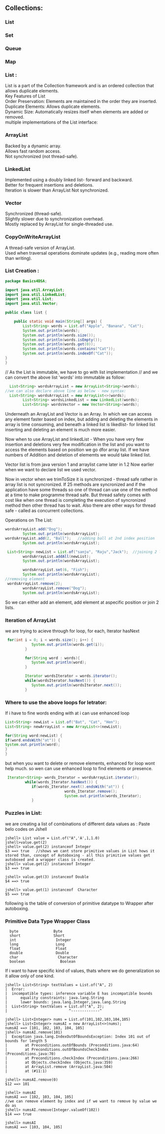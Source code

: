 
## Collections: 
### List
### Set
### Queue
### Map


### List : 
 List is a part of the Collection framework and is an ordered collection that allows duplicate elements.  
 Key Features of List  
Order Preservation: Elements are maintained in the order they are inserted.  
Duplicate Elements: Allows duplicate elements.  
Dynamic Size: Automatically resizes itself when elements are added or removed.  
multiple implementations of the List interface:  

### ArrayList  

Backed by a dynamic array.  
Allows fast random access.  
Not synchronized (not thread-safe).  

### LinkedList  

Implemented using a doubly linked list- forward and backward.  
Better for frequent insertions and deletions.  
Iteration is slower than ArrayList
Not synchronized.  

### Vector  

Synchronized (thread-safe).  
Slightly slower due to synchronization overhead.  
Mostly replaced by ArrayList for single-threaded use.  

### CopyOnWriteArrayList  

A thread-safe version of ArrayList.  
Used when traversal operations dominate updates (e.g., reading more often than writing).  


### List Creation  : 
```java
package Basics4DSA;

import java.util.ArrayList;
import java.util.LinkedList;
import java.util.List;
import java.util.Vector;

public class list {

    public static void main(String[] args) {
        List<String> words = List.of("Apple", "Banana", "Cat");
        System.out.println(words);
        System.out.println(words.size());
        System.out.println(words.isEmpty());
        System.out.println(words.get(0));
        System.out.println(words.contains("Cat"));
        System.out.println(words.indexOf("Cat"));
}
}
```
// As the List is immutable, we have to go with list implementation
// and we can convert the above list 'words' into immutable as follow:

```java
  List<String> wordsArrayList = new ArrayList<String>(words);
//we can also declare above line as below - new syntax:
  List<String> wordsArrayList = new ArrayList<>(words);
        List<String> wordsLinkedList = new LinkedList(words);
        List<String> wordsVector = new Vector<String>(words);
```


 Underneath an ArrayList and Vector is an Array. In which we can access any element faster based on index, but adding and deleting the elements in array is time consuming, and beneath a linked list is likedlist- for linked list inserting and deleting an element is much more easier. 

Now when to use ArrayList and linkedList - When you have very few insertion and deletions very few modification in the list and you want to access the elements based on position we go dfor array list.
If we have numbers of Addition and deletion of elememts we would take linked list.

Vector list is from java version 1 and arraylist came later in 1.2 Now earlier when we want to declare list we used vector.

Now in vector when we trimToSize it is synchronized - thread safe rather in array list is not syncronized. If 25  methods are syncronized and if the application have some threads so one of thread can use one of the method at a time to make programme thread safe.  But thread safety comes with cost like when one thread is completing the execution of syncronized method then other thread has to wait. Also there are other ways for thread safe - called as concurrent collections.

Operations on The List: 
```java
wordsArrayList.add("Dog");
        System.out.println(wordsArrayList);
wordsArrayList.add(2, "Ball");   //adding ball at 2nd index position
        System.out.println(wordsArrayList);

 List<String> newList = List.of("sanju", "Raju","Jack");  //joining 2 lists
        wordsArrayList.addAll(newList);
        System.out.println(wordsArrayList);

        wordsArrayList.set(6, "Fish");
        System.out.println(wordsArrayList);
//removing element
 wordsArrayList.remove(2);
        wordsArrayList.remove("Dog");
        System.out.println(wordsArrayList);
```
So we can either add an element, add element at aspecific position or join 2 lists.

### Iteration of ArrayList
we are trying to acieve through 
for loop, for each, Iterator hasNext
```java          
 for(int i = 0; i < words.size(); i++) {
            System.out.println(words.get(i));
         }

         for(String word : words){
            System.out.println(word);
         }

         Iterator wordsIterator = words.iterator();
         while(wordsIterator.hasNext()) {
            System.out.println(wordsIterator.next());
         }
```

### Where to use the above loops for Ietrator: 

If i have to fine words ending with at i can use enhanced loop
```java
List<String> newList = List.of("Bat", "Cat", "Hen");
List<String> newArrayList = new ArrayList<>(newList);

for(String word:newList) {
if(word.endsWith("at")) {
System.out.println(word);
}
}
```
but when you want to delete or remove elements, enhanced for loop wont help much. so wen can use enhanced loop to find elements or presence.

```java
 Iterator<String> words_Iterator = wordsArrayList.iterator();
         while(words_Iterator.hasNext()) {
            if(words_Iterator.next().endsWith("at")) {
                           words_Iterator.remove();
                           System.out.println(words_Iterator);
            }

```

### Puzzles in List: 

we are creating a list of combinations of different data values as : 
 Paste belo codes on Jshell
 ```jshell
jshell> List value = List.of("A",'A',1,1.0)
jshell>value.get(2)
jshell> value.get(2) instanceof Integer
$3 ==> true   //shows we cant store primitive values in List hows it stored than, concept of Autoboxing - all this primitive values get autoboxed and a wrapper class is created.
jshell> value.get(2) instanceof Integer
$3 ==> true

jshell> value.get(3) instanceof Double
$4 ==> true

jshell> value.get(1) instanceof  Character
$5 ==> true
```
following is the table of conversion of primitive datatype to Wrapper after autoboxing.
### Primitive Data Type   	Wrapper Class
      byte	              Byte
      short	              Short
      int             	   Integer
      long	               Long
      float	               Float
      double           	   Double
      char            	    Character
      boolean	             Boolean

If i want to have specific kind of values, thats where we do generalization
so it allow only of one kind.
```jshell
jshell> List<String> textValues = List.of("A", 2)
|  Error:
|  incompatible types: inference variable E has incompatible bounds
|      equality constraints: java.lang.String
|      lower bounds: java.lang.Integer,java.lang.String
|  List<String> textValues = List.of("A", 2);
|                            ^-------------^
```

```jshell
jshell> List<Integer> nums = List.of(101,102,103,104,105)
jshell> List<Integer> numsAI = new ArrayList<>(nums);
numsAI ==> [101, 102, 103, 104, 105]
jshell> numsAI.remove(101)
|  Exception java.lang.IndexOutOfBoundsException: Index 101 out of bounds for length 5
|        at Preconditions.outOfBounds (Preconditions.java:64)
|        at Preconditions.outOfBoundsCheckIndex (Preconditions.java:70)
|        at Preconditions.checkIndex (Preconditions.java:266)
|        at Objects.checkIndex (Objects.java:359)
|        at ArrayList.remove (ArrayList.java:504)
|        at (#11:1)

jshell> numsAI.remove(0)
$12 ==> 101

jshell> numsAI
numsAI ==> [102, 103, 104, 105]
//we can remove element by index and if we want to remove by value we do as
jshell> numsAI.remove(Integer.valueOf(102))
$14 ==> true

jshell> numsAI
numsAI ==> [103, 104, 105]


